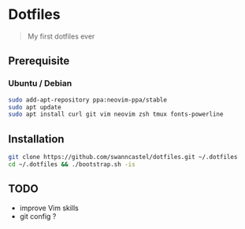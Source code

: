 # Dotfiles

> My first dotfiles ever

## Prerequisite

### Ubuntu / Debian

```bash
sudo add-apt-repository ppa:neovim-ppa/stable
sudo apt update
sudo apt install curl git vim neovim zsh tmux fonts-powerline
```

## Installation

```bash
git clone https://github.com/swanncastel/dotfiles.git ~/.dotfiles
cd ~/.dotfiles && ./bootstrap.sh -is
```

## TODO

* improve Vim skills
* git config ?
